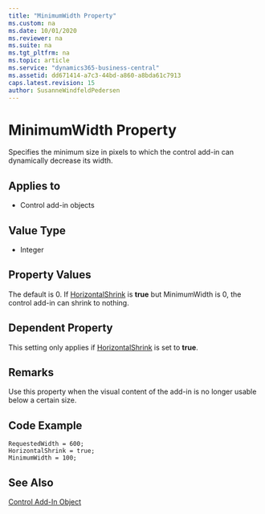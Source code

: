 ```yaml
---
title: "MinimumWidth Property"
ms.custom: na
ms.date: 10/01/2020
ms.reviewer: na
ms.suite: na
ms.tgt_pltfrm: na
ms.topic: article
ms.service: "dynamics365-business-central"
ms.assetid: dd671414-a7c3-44bd-a860-a8bda61c7913
caps.latest.revision: 15
author: SusanneWindfeldPedersen
---
```


 

# MinimumWidth Property

Specifies the minimum size in pixels to which the control add-in can dynamically decrease its width.

## Applies to
- Control add-in objects
  
## Value Type 
  
-   Integer 

## Property Values
The default is 0. If [HorizontalShrink](devenv-horizontalshrink-property.md) is **true** but MinimumWidth is 0, the control add-in can shrink to nothing.

## Dependent Property
This setting only applies if [HorizontalShrink](devenv-horizontalshrink-property.md) is set to **true**.

## Remarks 
Use this property when the visual content of the add-in is no longer usable below a certain size.

## Code Example 
```
RequestedWidth = 600;
HorizontalShrink = true;
MinimumWidth = 100;
```

## See Also  
[Control Add-In Object](../devenv-control-addin-object.md)   
 